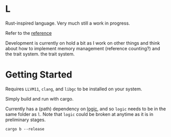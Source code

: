 # L

Rust-inspired language. Very much still a work in progress.

Refer to the [reference](https://l-reference.github.io/reference/)

Development is currently on hold a bit as I work on other things and
think about how to implement memory management (reference counting?) and the trait system.
the trait system.

# Getting Started

Requires `LLVM11`, `clang`, and `libgc` to be installed on your system.

Simply build and run with cargo.

Currently has a (path) dependency on [logic](https://github.com/andyyu2004/logic), and so
`logic` needs to be in the same folder as `l`. Note that `logic` could
be broken at anytime as it is in preliminary stages.

`cargo b --release`
